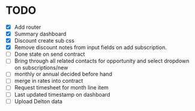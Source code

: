 # TODO

 - [x] Add router
 - [x] Summary dashboard
 - [x] Discount create sub css
 - [x] Remove discount notes from input fields on add subscription.
 - [ ] Done state on send contract
 - [ ] Bring through all related contacts for opportunity and select dropdown on subscriptions/new
 - [ ] monthly or annual decided before hand
 - [ ] merge in rates into contract
 - [ ] Request timesheet for month line item
 - [ ] Last updated timestamp on dashboard
 - [ ] Upload Delton data
